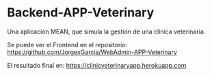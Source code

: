 # Backend-APP-Veterinary

Una aplicación MEAN, que simula la gestión de una clínica veterinaria.

Se puede ver el Frontend en el repositorio: https://github.com/JorgexGarcia/WebAdmin-APP-Veterinary

El resultado final en: https://clinicveterinaryapp.herokuapp.com
